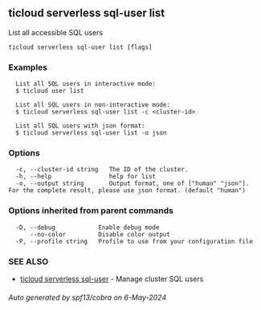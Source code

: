 ## ticloud serverless sql-user list

List all accessible SQL users

```
ticloud serverless sql-user list [flags]
```

### Examples

```
  List all SQL users in interactive mode:
  $ ticloud user list

  List all SQL users in non-interactive mode:
  $ ticloud serverless sql-user list -c <cluster-id>

  List all SQL users with json format:
  $ ticloud serverless sql-user list -o json
```

### Options

```
  -c, --cluster-id string   The ID of the cluster.
  -h, --help                help for list
  -o, --output string       Output format, one of ["human" "json"]. For the complete result, please use json format. (default "human")
```

### Options inherited from parent commands

```
  -D, --debug            Enable debug mode
      --no-color         Disable color output
  -P, --profile string   Profile to use from your configuration file
```

### SEE ALSO

* [ticloud serverless sql-user](ticloud_serverless_sql-user.md)	 - Manage cluster SQL users

###### Auto generated by spf13/cobra on 6-May-2024
